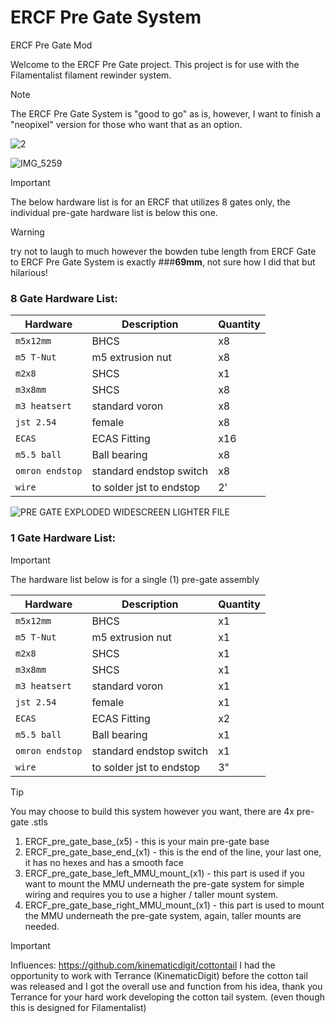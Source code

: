 # ERCF Pre Gate System
ERCF Pre Gate Mod

Welcome to the ERCF Pre Gate project. This project is for use with the Filamentalist filament rewinder system.

>[!NOTE]
> The ERCF Pre Gate System is "good to go" as is, however, I want to finish a "neopixel" version for those who want that as an option.

![2](https://github.com/user-attachments/assets/98ea14fe-5f6f-4e93-a700-d7fa16409762)

![IMG_5259](https://github.com/user-attachments/assets/612df5a9-a5c7-4027-98dd-6689a54ec3a3)

>[!IMPORTANT]
> The below hardware list is for an ERCF that utilizes 8 gates only, the individual pre-gate hardware list is below this one.

>[!WARNING]
>try not to laugh to much however the bowden tube length from ERCF Gate to ERCF Pre Gate System is exactly ###<b>69mm</b>, not sure how I did that but hilarious!


### 8 Gate Hardware List:

| Hardware | Description | Quantity |
| --- | --- | --- |
| `m5x12mm` | BHCS | x8 |
| `m5 T-Nut` | m5 extrusion nut | x8|
| `m2x8` | SHCS| x1 |
| `m3x8mm` | SHCS| x8|
| `m3 heatsert` | standard voron | x8|
| `jst 2.54` | female | x8|
| `ECAS` | ECAS Fitting | x16|
| `m5.5 ball` | Ball bearing | x8|
| `omron endstop` | standard endstop switch | x8|
| `wire` | to solder jst to endstop| 2'|


![PRE GATE EXPLODED WIDESCREEN LIGHTER FILE](https://github.com/user-attachments/assets/d7678b1d-9fab-4cfe-87b6-669f68bd6eab)

### 1 Gate Hardware List:

>[!IMPORTANT]
> The hardware list below is for a single (1) pre-gate assembly

| Hardware | Description | Quantity |
| --- | --- | --- |
| `m5x12mm` | BHCS | x1 |
| `m5 T-Nut` | m5 extrusion nut | x1|
| `m2x8` | SHCS| x1 | 
| `m3x8mm` | SHCS| x1|
| `m3 heatsert` | standard voron | x1|
| `jst 2.54` | female | x1|
| `ECAS` | ECAS Fitting | x2|
| `m5.5 ball` | Ball bearing | x1|
| `omron endstop` | standard endstop switch | x1|
| `wire` | to solder jst to endstop| 3"|

>[!TIP]
>You may choose to build this system however you want, there are 4x pre-gate .stls
>1. ERCF_pre_gate_base_(x5) - this is your main pre-gate base
>2. ERCF_pre_gate_base_end_(x1) - this is the end of the line, your last one, it has no hexes and has a smooth face
>3. ERCF_pre_gate_base_left_MMU_mount_(x1) - this part is used if you want to mount the MMU underneath the pre-gate system for simple wiring and requires you to use a higher / taller mount system.
>4. ERCF_pre_gate_base_right_MMU_mount_(x1) - this part is used to mount the MMU underneath the pre-gate system, again, taller mounts are needed.


>[!IMPORTANT]
>Influences:
>https://github.com/kinematicdigit/cottontail
>I had the opportunity to work with Terrance (KinematicDigit) before the cotton tail was released and I got the overall use and function from his idea, thank you Terrance for your hard work developing the cotton tail system. (even though this is designed for Filamentalist)

